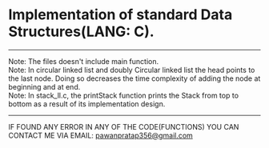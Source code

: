 # Implementation of standard Data Structures(LANG: C). </br>
---

Note: The files doesn't include main function. </br>
Note: In circular linked list and doubly Circular linked list the head points to the last node. Doing so decreases the time complexity of adding the node at beginning and at end.</br>
Note: In stack_ll.c, the printStack function prints the Stack from top to bottom as a result of its implementation design. </br>

---
IF FOUND ANY ERROR IN ANY OF THE CODE(FUNCTIONS) YOU CAN CONTACT ME VIA EMAIL: pawanpratap356@gmail.com
